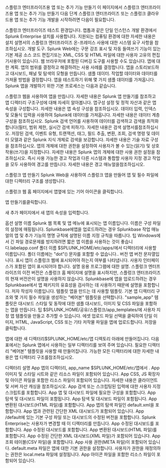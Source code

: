 스플렁크 엔터프라이즈용 앱 또는 추가 기능 만들기
이 페이지에서
스플렁크 엔터프라이즈용 앱 또는 추가 기능 만들기
다음 단계
스플렁크 엔터프라이즈 또는 스플렁크 클라우드용 앱 또는 추가 기능 개발을 시작하려면 다음이 필요합니다.

스플렁크 엔터프라이즈 테스트 환경입니다.
랩톱과 같은 단일 인스턴스 개발 환경에서 Splunk Enterprise 설치를 사용합니다. 지원되는 컴퓨팅 환경에 대한 자세한 내용은 설치 설명서의 스플렁크 엔터프라이즈 온-프레미스 사용에 대한 시스템 요구 사항을 참조하십시오.
개발 도구.
Splunk Web에는 구문 강조 표시 및 자동 들여쓰기 기능이 있는 기본 제공 소스 코드 편집기또는 XML, CSS 및 HTML 파일에 대한 사용자 고유의 편집기사용이 있습니다. 웹 브라우저에 포함된 디버깅 도구를 사용할 수도 있습니다.
앱에 대한 계획.
앱의 범위를 결정하고 해결하려는 사용 사례를 결정합니다. 앱을 스토리보드하고 대시보드, 패널 및 탐색의 모형을 만듭니다.
샘플 데이터.
작업할 데이터와 데이터를 가져올 방법을 결정합니다. 앱을 테스트하기 위해 몇 가지 샘플 데이터를 가져옵니다.
Splunk 앱을 개발하기 위한 기본 프로세스는 다음과 같습니다.

스플렁크 웹을 사용하여 앱을 만듭니다. 자세한 내용은 Splunk 앱 만들기를 참조하고 앱 디렉터리 구조구성에 대해 자세히 알아봅니다.
앱구성 설정 및 정적 자산과 같은 앱 속성을 구성합니다. 자세한 내용은 앱 속성 구성을 참조하십시오.
데이터 입력, 인덱스 및 모듈식 입력을 사용하여 Splunk에 데이터를 가져옵니다. 자세한 내용은 데이터 계층 구성을 참조하십시오.
Splunk 검색 언어를 사용하여 데이터를 검색하고 검색을 최적화합니다(필터, 범위 제한, 실시간 검색 피하기). 자세한 내용은 검색 설명서를참조하십시오.
저장된 검색, 이벤트 유형, 트랜잭션, 태그, 필드 추출, 변환, 조회, 검색 명령 및 데이터 모델과 같은 Splunk 지식 개체로 검색을 보강합니다. 자세한 내용은 기술 자료 구성을 참조하십시오.
앱의 개체에 대한 권한을 설정하여 사용자가 볼 수 있는(읽기) 및 상호 작용(쓰기)을 지정합니다. 자세한 내용은 Splunk 앱의 개체에 대한 사용 권한 설정을 참조하십시오.
즉시 사용 가능한 경고 작업과 다른 시스템과 통합할 사용자 지정 경고 작업을 모두 사용하여 경고를 만듭니다. 자세한 내용은 경고 매뉴얼을참조하십시오.

스플렁크 앱 만들기
Splunk Web을 사용하여 스플렁크 앱을 만들어 앱 및 필수 파일에 대한 디렉터리 구조를 생성합니다.

스플렁크 웹 홈 페이지에서 앱옆에 있는 기어 아이콘을 클릭합니다.

앱 만들기를클릭합니다.

새 추가 페이지에서 새 앱의 속성을 입력합니다.

옵션	설명
이름	Splunk 웹 목록 및 앱 메뉴에 표시되는 앱 이름입니다.
이름은 구성 파일의 설정에 매핑됩니다.
Splunkbase에앱을 업로드하려는 경우 Splunkbase 작업 매뉴얼의 앱 및 추가 기능의 명명 규칙에 설명된 이름 지정 규칙을 따릅니다.
팁 Windows에서 긴 파일 경로문제를 방지하려면 짧은 앱 이름을 사용하는 것이 좋습니다.labelapp.conf
폴더 이름	$SPLUNK_HOME/etc/apps/에서 디렉터리에 사용할 이름입니다.
폴더 이름에는 "dot"() 문자를 포함할 수 없습니다..
버전	앱 버전 문자열입니다.
표시	앱이 스플렁크 웹에 표시되어야 하는지 여부를 나타냅니다.
사용자 인터페이스가 포함된 앱이 표시되어야 합니다.
설명	응용 프로그램에 대한
설명. 스플렁크 엔터프라이즈의 이전 버전은 스플렁크 홈 페이지에 설명을 표시하지만, 스플렁크 엔터프라이즈의 현재 버전은이 설명을 사용하지 않습니다. Splunkbase에 앱을 업로드하려는 경우 Splunkbase에서 앱 패키지의 유효성을 검사하는 데 사용하기 때문에 설명을 포함합니다.
저자	작성자 이름입니다.
템플릿	앱을 만드는 데 사용할 템플릿.
기본 앱 디렉터리 구조와 몇 가지 필수 파일을 생성하는 "베어본" 템플릿을 선택합니다.
"sample_app" 템플릿은 대시보드 스타일 및 동작에 대한 샘플 대시보드, 이미지 및 CSS 파일을 포함하는 앱을 만듭니다.
팁 $SPLUNK_HOME/공유/스플렁크/app_templates/에 사용자 지정 앱 템플릿을 만들고 추가할 수 있습니다.
에셋 업로드	파일 선택을 클릭하여 단일 이미지, HTML, JavaScript, CSS 또는 기타 저작물 파일을 앱에 업로드합니다.
저장을 클릭합니다.

앱에 대한 새 디렉터리$SPLUNK_HOME/etc/앱 디렉토리 아래에 만들어집니다. 다음 표에서는 Splunk 앱에서 사용하는 일부 디렉터리를 보여 주며 있습니다. 필요한 디렉터리 "베어본" 템플릿을 사용할 때 만들어집니다. 가능한 모든 디렉터리에 대한 자세한 내용은 앱 디렉터리 구조를참조하십시오.

디렉터리	설명
App
앱의 디렉터리, app_name $SPLUNK_HOME/etc/앱에서 .
App
이미지 및 스타일 시트와 같은 리소스 파일이 포함되어 있습니다.
App
CSS, JS 확장자 및 아이콘 파일을 포함한 리소스 파일이 포함되어 있습니다. 자세한 내용은 클라이언트 및 서버 자산 캐싱을 참조하십시오.
App
검색 또는 스크립팅된 입력에 대한 사용자 지정 스크립트를 포함합니다.
App
앱 및 대시보드 파일에 필요한 구성을 포함합니다.
App
탐색 및 대시보드 파일이 포함됩니다.
App
탐색 및 대시보드 파일이 포함됩니다.
App
변환된 대시보드(HTML 파일)를 포함합니다.
App
앱의 탐색 파일인 default.xml을 포함합니다.
App
앱과 관련된 간단한 XML 대시보드가 포함되어 있습니다.
App
/default에 있는 기본 구성 파일 또는 대시보드의 수정된 버전을 포함합니다. Splunk Enterprise는 사용자가 변경할 때 이 디렉터리를 만듭니다.
App
수정된 대시보드를 포함합니다.
App
수정된 대시보드를 포함합니다.
App
변환된 대시보드(HTML 파일)를 포함합니다.
App
수정된 간단한 XML 대시보드(XML 파일)가 포함되어 있습니다.
App
조회 테이블(CSV 파일)을 포함합니다.
App
사용 권한(META 파일)이 포함되어 있습니다. default.meta 파일은 앱에 대한 기본 권한을 설정합니다. 사용자가 권한을 재정의하는 권한은 local.meta 파일에 설정됩니다.
App
아이콘 파일을 포함한 리소스 파일이 포함되어 있습니다.